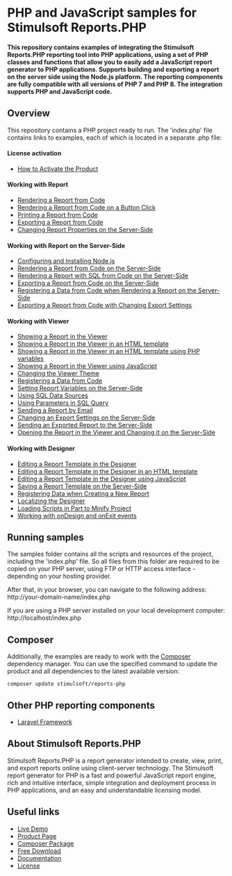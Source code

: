 # PHP and JavaScript samples for Stimulsoft Reports.PHP

#### This repository contains examples of integrating the Stimulsoft Reports.PHP reporting tool into PHP applications, using a set of PHP classes and functions that allow you to easily add a JavaScript report generator to PHP applications. Supports building and exporting a report on the server side using the Node.js platform. The reporting components are fully compatible with all versions of PHP 7 and PHP 8. The integration supports PHP and JavaScript code.

## Overview
This repository contains a PHP project ready to run. The 'index.php' file contains links to examples, each of which is located in a separate .php file:

#### License activation
* [How to Activate the Product](https://github.com/stimulsoft/Samples-Reports.PHP/blob/master/Working%20with%20Report/How%20to%20Activate%20the%20Product.php)

#### Working with Report
* [Rendering a Report from Code](https://github.com/stimulsoft/Samples-Reports.PHP/blob/master/Working%20with%20Report/Rendering%20a%20Report%20from%20Code.php)
* [Rendering a Report from Code on a Button Click](https://github.com/stimulsoft/Samples-Reports.PHP/blob/master/Working%20with%20Report/Rendering%20a%20Report%20from%20Code%20on%20a%20Button%20Click.php)
* [Printing a Report from Code](https://github.com/stimulsoft/Samples-Reports.PHP/blob/master/Working%20with%20Report/Printing%20a%20Report%20from%20Code.php)
* [Exporting a Report from Code](https://github.com/stimulsoft/Samples-Reports.PHP/blob/master/Working%20with%20Report/Exporting%20a%20Report%20from%20Code.php)
* [Changing Report Properties on the Server-Side](https://github.com/stimulsoft/Samples-Reports.PHP/blob/master/Working%20with%20Report/Changing%20Report%20Properties%20on%20the%20Server-Side.php)

#### Working with Report on the Server-Side
* [Configuring and Installing Node.js](https://github.com/stimulsoft/Samples-Reports.PHP/blob/master/Working%20with%20Report%20on%20the%20Server-Side/Configuring%20and%20Installing%20NodeJs.php)
* [Rendering a Report from Code on the Server-Side](https://github.com/stimulsoft/Samples-Reports.PHP/blob/master/Working%20with%20Report%20on%20the%20Server-Side/Rendering%20a%20Report%20from%20Code%20on%20the%20Server-Side.php)
* [Rendering a Report with SQL from Code on the Server-Side](https://github.com/stimulsoft/Samples-Reports.PHP/blob/master/Working%20with%20Report%20on%20the%20Server-Side/Rendering%20a%20Report%20with%20SQL%20from%20Code%20on%20the%20Server-Side.php)
* [Exporting a Report from Code on the Server-Side](https://github.com/stimulsoft/Samples-Reports.PHP/blob/master/Working%20with%20Report%20on%20the%20Server-Side/Exporting%20a%20Report%20from%20Code%20on%20the%20Server-Side.php)
* [Registering a Data from Code when Rendering a Report on the Server-Side](https://github.com/stimulsoft/Samples-Reports.PHP/blob/master/Working%20with%20Report%20on%20the%20Server-Side/Registering%20a%20Data%20from%20Code%20when%20Rendering%20a%20Report%20on%20the%20Server-Side.php)
* [Exporting a Report from Code with Changing Export Settings](https://github.com/stimulsoft/Samples-Reports.PHP/blob/master/Working%20with%20Report%20on%20the%20Server-Side/Exporting%20a%20Report%20from%20Code%20with%20Changing%20Export%20Settings.php)

#### Working with Viewer
* [Showing a Report in the Viewer](https://github.com/stimulsoft/Samples-Reports.PHP/blob/master/Working%20with%20Viewer/Showing%20a%20Report%20in%20the%20Viewer.php)
* [Showing a Report in the Viewer in an HTML template](https://github.com/stimulsoft/Samples-Reports.PHP/blob/master/Working%20with%20Viewer/Showing%20a%20Report%20in%20the%20Viewer%20in%20an%20HTML%20template.php)
* [Showing a Report in the Viewer in an HTML template using PHP variables](https://github.com/stimulsoft/Samples-Reports.PHP/blob/master/Working%20with%20Viewer/Showing%20a%20Report%20in%20the%20Viewer%20in%20an%20HTML%20template%20using%20PHP%20variables.php)
* [Showing a Report in the Viewer using JavaScript](https://github.com/stimulsoft/Samples-Reports.PHP/blob/master/Working%20with%20Viewer/Showing%20a%20Report%20in%20the%20Viewer%20using%20JavaScript.php)
* [Changing the Viewer Theme](https://github.com/stimulsoft/Samples-Reports.PHP/blob/master/Working%20with%20Viewer/Changing%20the%20Viewer%20Theme.php)
* [Registering a Data from Code](https://github.com/stimulsoft/Samples-Reports.PHP/blob/master/Working%20with%20Viewer/Registering%20a%20Data%20from%20Code.php)
* [Setting Report Variables on the Server-Side](https://github.com/stimulsoft/Samples-Reports.PHP/blob/master/Working%20with%20Viewer/Setting%20Report%20Variables%20on%20the%20Server-Side.php)
* [Using SQL Data Sources](https://github.com/stimulsoft/Samples-Reports.PHP/blob/master/Working%20with%20Viewer/Using%20SQL%20Data%20Sources.php)
* [Using Parameters in SQL Query](https://github.com/stimulsoft/Samples-Reports.PHP/blob/master/Working%20with%20Viewer/Using%20Parameters%20in%20SQL%20Query.php)
* [Sending a Report by Email](https://github.com/stimulsoft/Samples-Reports.PHP/blob/master/Working%20with%20Viewer/Sending%20a%20Report%20by%20Email.php)
* [Changing an Export Settings on the Server-Side](https://github.com/stimulsoft/Samples-Reports.PHP/blob/master/Working%20with%20Viewer/Changing%20an%20Export%20Settings%20on%20the%20Server-Side.php)
* [Sending an Exported Report to the Server-Side](https://github.com/stimulsoft/Samples-Reports.PHP/blob/master/Working%20with%20Viewer/Sending%20an%20Exported%20Report%20to%20the%20Server-Side.php)
* [Opening the Report in the Viewer and Changing it on the Server-Side](https://github.com/stimulsoft/Samples-Reports.PHP/blob/master/Working%20with%20Viewer/Opening%20the%20Report%20in%20the%20Viewer%20and%20Changing%20it%20on%20the%20Server-Side.php)

#### Working with Designer
* [Editing a Report Template in the Designer](https://github.com/stimulsoft/Samples-Reports.PHP/blob/master/Working%20with%20Designer/Editing%20a%20Report%20Template%20in%20the%20Designer.php)
* [Editing a Report Template in the Designer in an HTML template](https://github.com/stimulsoft/Samples-Reports.PHP/blob/master/Working%20with%20Designer/Editing%20a%20Report%20Template%20in%20the%20Designer%20in%20an%20HTML%20template.php)
* [Editing a Report Template in the Designer using JavaScript](https://github.com/stimulsoft/Samples-Reports.PHP/blob/master/Working%20with%20Designer/Editing%20a%20Report%20Template%20in%20the%20Designer%20using%20JavaScript.php)
* [Saving a Report Template on the Server-Side](https://github.com/stimulsoft/Samples-Reports.PHP/blob/master/Working%20with%20Designer/Saving%20a%20Report%20Template%20on%20the%20Server-Side.php)
* [Registering Data when Creating a New Report](https://github.com/stimulsoft/Samples-Reports.PHP/blob/master/Working%20with%20Designer/Registering%20Data%20when%20Creating%20a%20New%20Report.php)
* [Localizing the Designer](https://github.com/stimulsoft/Samples-Reports.PHP/blob/master/Working%20with%20Designer/Localizing%20the%20Designer.php)
* [Loading Scripts in Part to Minify Project](https://github.com/stimulsoft/Samples-Reports.PHP/blob/master/Working%20with%20Designer/Loading%20Scripts%20in%20Part%20to%20Minify%20Project.php)
* [Working with onDesign and onExit events](https://github.com/stimulsoft/Samples-Reports.PHP/blob/master/Working%20with%20Designer/Working%20with%20onDesign%20and%20onExit%20events.php)

## Running samples
The samples folder contains all the scripts and resources of the project, including the 'index.php' file. So all files from this folder are required to be copied on your PHP server, using FTP or HTTP access interface - depending on your hosting provider.

After that, in your browser, you can navigate to the following address:  
http://your-domain-name/index.php

If you are using a PHP server installed on your local development computer:  
http://localhost/index.php

## Composer
Additionally, the examples are ready to work with the [Composer](https://getcomposer.org/) dependency manager. You can use the specified command to update the product and all dependencies to the latest available version:

```
composer update stimulsoft/reports-php
```

## Other PHP reporting components
* [Laravel Framework](https://github.com/stimulsoft/Samples-Reports.PHP-for-Laravel)

## About Stimulsoft Reports.PHP
Stimulsoft Reports.PHP is a report generator intended to create, view, print, and export reports online using client-server technology. The Stimulsoft report generator for PHP is a fast and powerful JavaScript report engine, rich and intuitive interface, simple integration and deployment process in PHP applications, and an easy and understandable licensing model.

## Useful links
* [Live Demo](http://demo.stimulsoft.com/#Js)
* [Product Page](https://www.stimulsoft.com/en/products/reports-php)
* [Composer Package](https://packagist.org/packages/stimulsoft/reports-php)
* [Free Download](https://www.stimulsoft.com/en/downloads)
* [Documentation](https://www.stimulsoft.com/en/documentation/online/programming-manual/reports_and_dashboards_for_php.htm)
* [License](LICENSE.md)
